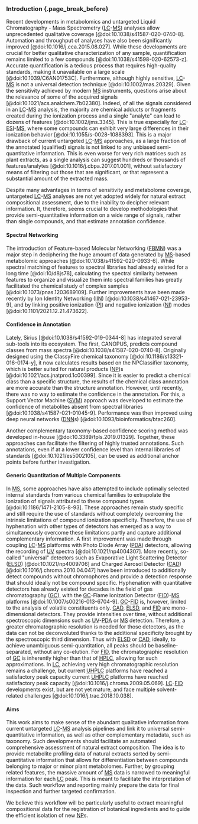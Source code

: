 ### Introduction {.page_break_before}

Recent developments in metabolomics and untargeted Liquid Chromatography - Mass Spectrometry ([LC](#lc)-[MS](#ms)) analyses allow unprecedented qualitative coverage [@doi:10.1038/s41587-020-0740-8].
Automation and throughput of analyses have also been significantly improved [@doi:10.1016/j.cca.2015.08.027]. 
While these developments are crucial for better qualitative characterization of any sample, quantification remains limited to a few compounds [@doi:10.1038/s41598-020-62573-z].
Accurate quantification is a tedious process that requires high-quality standards, making it unavailable on a large scale [@doi:10.1039/C6AN01753C].
Furthermore, although highly sensitive, [LC](#lc)-[MS](#ms) is not a universal detection technique [@doi:10.1002/mas.20329].
Given the sensitivity achieved by modern [MS](#ms) instruments, questions arise about the relevance of some of the acquired signals [@doi:10.1021/acs.analchem.7b02380].
Indeed, of all the signals considered in an [LC](#lc)-[MS](#ms) analysis, the majority are chemical adducts or fragments created during the ionization process and a single "analyte" can lead to dozens of features [@doi:10.1002/jms.3345].
This is true especially for [LC](#lc)-[ESI](#esi)-[MS](#ms), where some compounds can exhibit very large differences in their ionization behavior [@doi:10.1055/s-0028-1088393].
This is a major drawback of current untargeted [LC](#lc)-[MS](#ms) approaches, as a large fraction of the annotated (qualified) signals is not linked to any unbiased semi-quantitative information.
This is even worse for very rich matrices such as plant extracts, as a single analysis can suggest hundreds or thousands of features/analytes [@doi:10.1016/j.cbpa.2017.01.001], without satisfactory means of filtering out those that are significant, or that represent a substantial amount of the extracted mass.

Despite many advantages in terms of sensitivity and metabolome coverage, untargeted [LC](#lc)-[MS](#ms) analyses are not yet adopted widely for natural extract compositional assessment, due to the inability to decipher relevant information.
It, therefore, seems crucial to develop methodologies that provide semi-quantitative information on a wide range of signals, rather than single compounds, and that estimate annotation confidence.

#### Spectral Networking

The introduction of Feature-based Molecular Networking ([FBMN](#fbmn)) was a major step in deciphering the huge amount of data generated by [MS](#ms)-based metabolomic approaches [@doi:10.1038/s41592-020-0933-6].
While spectral matching of features to spectral libraries had already existed for a long time [@doi:10/d8js78], calculating the spectral similarity between features to organize and visualize them into spectral families has greatly facilitated the chemical study of complex samples [@doi:10.1073/pnas.1203689109].
Further improvements have been made recently by Ion Identity Networking ([IIN](#iin)) [@doi:10.1038/s41467-021-23953-9], and by linking positive ionization ([PI](#pi)) and negative ionization ([NI](#ni)) modes [@doi:10.1101/2021.12.21.473622].

#### Confidence in Annotation

Lately, Sirius [@doi:10.1038/s41592-019-0344-8] has integrated several sub-tools into its ecosystem.
The first, CANOPUS, predicts compound classes from mass spectra [@doi:10.1038/s41587-020-0740-8].
Originally designed using the ClassyFire chemical taxonomy [@doi:10.1186/s13321-016-0174-y], it now calculates results based on the NPClassifier taxonomy, which is better suited for natural products ([NP](#np))s [@doi:10.1021/acs.jnatprod.1c00399].
Since it is easier to predict a chemical class than a specific structure, the results of the chemical class annotation are more accurate than the structure annotation.
However, until recently, there was no way to estimate the confidence in the annotation.
For this, a Support Vector Machine ([SVM](#svm)) approach was developed to estimate the confidence of metabolites absent from spectral libraries [@doi:10.1038/s41587-021-01045-9].
Performance was then improved using deep neural networks ([DNN](#dnn)s) [@doi:10.1093/bioinformatics/btac260].

Another complementary taxonomy-based confidence scoring method was developed in-house [@doi:10.3389/fpls.2019.01329].
Together, these approaches can facilitate the filtering of highly trusted annotations.
Such annotations, even if at a lower confidence level than internal libraries of standards [@doi:10.1021/es5002105], can be used as additional anchor points before further investigation.

#### Generic Quantitation of Multiple Components

In [MS](#ms), some approaches have also attempted to include optimally selected internal standards from various chemical families to extrapolate the ionization of signals attributed to these compound types [@doi:10.1186/1471-2105-8-93].
These approaches remain study specific and still require the use of standards without completely overcoming the intrinsic limitations of compound ionization specificity.
Therefore, the use of hyphenation with other types of detectors has emerged as a way to simultaneously overcome these limitations partly and capture additional complementary information.
A first improvement was made through coupling [LC](#lc)-[MS](#ms) platforms with Photo Diode Array ([PDA](#pda)) detectors, allowing the recording of [UV](#uv) spectra [@doi:10.1021/np4004307].
More recently, so-called "universal" detectors such as Evaporative Light Scattering Detector ([ELSD](#elsd)) [@doi:10.1021/np4009706] and Charged Aerosol Detector ([CAD](#cad)) [@doi:10.1016/j.chroma.2010.04.047] have been introduced to additionally detect compounds without chromophores and provide a detection response that should ideally not be compound specific.
Hyphenation with quantitative detectors has already existed for decades in the field of gas chromatography ([GC](#gc)), with the [GC](#gc)-Flame Ionization Detector ([FID](#fid))-[MS](#ms) platforms [@doi:10.1007/s00216-013-6704-9].
[GC](#gc)-[FID](#fid) is, however, limited to the analysis of volatile constituents only.
[CAD](#cad), [ELSD](#elsd), and [FID](#fid) are mono-dimensional detectors. 
They provide intensities over time, without additional spectroscopic dimensions such as [UV](#uv)-[PDA](#pda) or [MS](#ms) detection.
Therefore, a greater chromatographic resolution is needed for those detectors, as the data can not be deconvoluted thanks to the additional specificity brought by the spectroscopic third dimension.
Thus with [ELSD](#elsd) or [CAD](#cad), ideally, to achieve unambiguous semi-quantitation, all peaks should be baseline-separated, without any co-elution.
For [FID](#fid), the chromatographic resolution of [GC](#gc) is inherently higher than that of [HPLC](#hplc), allowing for such approximations.
In [LC](#lc), achieving very high chromatographic resolution remains a challenge, but current [UHPLC](#uhplc) platforms have reached a satisfactory peak capacity current [UHPLC](#uhplc) platforms have reached satisfactory peak capacity [@doi:10.1016/j.chroma.2009.05.069].
[LC](#lc)-[FID](#fid) developments exist, but are not yet mature, and face multiple solvent-related challenges [@doi:10.1016/j.trac.2018.10.038].

#### Aims 

This work aims to make sense of the abundant qualitative information from current untargeted [LC](#lc)-[MS](#ms) analysis pipelines and link it to universal semi-quantitative information, as well as other complementary metadata, such as taxonomy.
Such developments should facilitate an automated comprehensive assessment of natural extract composition.
The idea is to provide metabolite profiling data of natural extracts sorted by semi-quantitative information that allows for differentiation between compounds belonging to major or minor plant metabolomes.
Further, by grouping related features, the massive amount of [MS](#ms) data is narrowed to meaningful information for each [LC](#lc) peak.
This is meant to facilitate the interpretation of the data. 
Such workflow and reporting mainly prepare the data for final inspection and further targeted confirmation.

We believe this workflow will be particularly useful to extract meaningful compositional data for the registration of botanical ingredients and to guide the efficient isolation of new [NP](#np)s.
